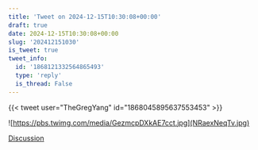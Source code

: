 ```yaml
---
title: 'Tweet on 2024-12-15T10:30:08+00:00'
draft: true
date: 2024-12-15T10:30:08+00:00
slug: '202412151030'
is_tweet: true
tweet_info:
  id: '1868121332564865493'
  type: 'reply'
  is_thread: False
---
```




{{< tweet user="TheGregYang" id="1868045895637553453" >}}



![https://pbs.twimg.com/media/GezmcpDXkAE7cct.jpg](NRaexNeqTv.jpg)

[Discussion](https://x.com/sytelus/status/1868121332564865493)
